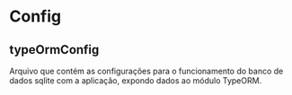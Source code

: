 # Config

## typeOrmConfig

Arquivo que contém as configurações para o funcionamento do banco de dados sqlite com a aplicação, expondo dados ao módulo TypeORM. 
